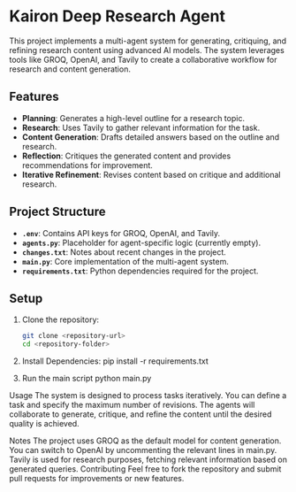 # Kairon Deep Research Agent

This project implements a multi-agent system for generating, critiquing, and refining research content using advanced AI models. The system leverages tools like GROQ, OpenAI, and Tavily to create a collaborative workflow for research and content generation.

## Features

- **Planning**: Generates a high-level outline for a research topic.
- **Research**: Uses Tavily to gather relevant information for the task.
- **Content Generation**: Drafts detailed answers based on the outline and research.
- **Reflection**: Critiques the generated content and provides recommendations for improvement.
- **Iterative Refinement**: Revises content based on critique and additional research.

## Project Structure
- **`.env`**: Contains API keys for GROQ, OpenAI, and Tavily.
- **`agents.py`**: Placeholder for agent-specific logic (currently empty).
- **`changes.txt`**: Notes about recent changes in the project.
- **`main.py`**: Core implementation of the multi-agent system.
- **`requirements.txt`**: Python dependencies required for the project.

## Setup

1. Clone the repository:
   ```sh
   git clone <repository-url>
   cd <repository-folder>
2. Install Dependencies:
   pip install -r requirements.txt

3. Run the main script
   python main.py


Usage
The system is designed to process tasks iteratively. You can define a task and specify the maximum number of revisions. The agents will collaborate to generate, critique, and refine the content until the desired quality is achieved.

Notes
The project uses GROQ as the default model for content generation. You can switch to OpenAI by uncommenting the relevant lines in main.py.
Tavily is used for research purposes, fetching relevant information based on generated queries.
Contributing
Feel free to fork the repository and submit pull requests for improvements or new features.
